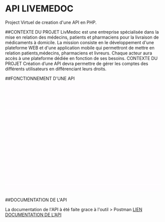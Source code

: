 # API LIVEMEDOC
Project Virtuel de creation d'une API en PHP.

##CONTEXTE DU PROJET
LivMedoc est une entreprise spécialisée dans la mise en relation des médecins, patients et pharmaciens pour la livraison de médicaments à domicile. La mission consiste en le développement d'une plateforme WEB et d'une application mobile qui permettront de mettre en relation patients,médecins, pharmaciens et livreurs. Chaque acteur aura accès à une plateforme dédiée en fonction de ses besoins.  CONTEXTE DU PROJET Création d’une API devra permettre de gérer les comptes des différents utilisateurs en différenciant leurs droits. 

##FONCTIONNEMENT D'UNE API
![](api2.gif)


##DOCUMENTATION DE L'API

La documentation de l'API à été faite grace à l'outil > Postman
[LIEN DOCUMENTATION DE L'API](https://documenter.getpostman.com/view/13069027/TzRUB7bk)
